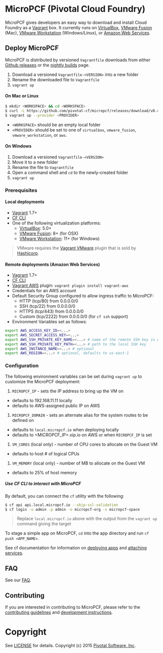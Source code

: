 # MicroPCF (Pivotal Cloud Foundry)

MicroPCF gives developers an easy way to download and install Cloud Foundry as a [Vagrant](https://www.vagrantup.com/) box.  It currently runs on [VirtualBox](https://www.virtualbox.org/), [VMware Fusion](https://www.vmware.com/products/fusion) (Mac), [VMware Workstation](https://www.vmware.com/products/workstation) (Windows/Linux), or [Amazon Web Services](http://aws.amazon.com/).

## Deploy MicroPCF

MicroPCF is distributed by versioned `Vagrantfile` downloads from either [Github releases](https://github.com/pivotal-cf/micropcf/releases) or the [nightly builds](https://micropcf.s3.amazonaws.com/nightly/index.html) page.

1. Download a versioned `Vagrantfile-<VERSION>` into a new folder
1. Rename the downloaded file to `Vagrantfile`
1. `vagrant up`

#### On Mac or Linux

```bash
$ mkdir <WORKSPACE> && cd <WORKSPACE>
$ curl -L https://github.com/pivotal-cf/micropcf/releases/download/v0.4.0/Vagrantfile-v0.4.0.base -o Vagrantfile
$ vagrant up --provider <PROVIDER>
```

- `<WORKSPACE>` should be an empty local folder
- `<PROVIDER>` should be set to one of `virtualbox`, `vmware_fusion`, `vmware_workstation`, or `aws`.

#### On Windows

1. Download a versioned `Vagrantfile-<VERSION>`
1. Move it to a new folder
1. Rename the file to `Vagrantfile`
1. Open a command shell and `cd` to the newly-created folder
1. `vagrant up`

### Prerequisites

#### Local deployments 

* [Vagrant](https://vagrantup.com/) 1.7+
* [CF CLI](https://github.com/cloudfoundry/cli)
* One of the following virtualization platforms:
  - [VirtualBox](https://www.virtualbox.org/): 5.0+
  - [VMware Fusion](https://www.vmware.com/products/fusion): 8+ (for OSX)
  - [VMware Workstation](https://www.vmware.com/products/workstation): 11+ (for Windows)

> VMware requires the [Vagrant VMware](https://www.vagrantup.com/vmware#buy-now) plugin that is sold by [Hashicorp](https://hashicorp.com/).

#### Remote deployments (Amazon Web Services)

* [Vagrant](https://vagrantup.com/) 1.7+
* [CF CLI](https://github.com/cloudfoundry/cli)
* [Vagrant AWS](https://github.com/mitchellh/vagrant-aws) plugin: `vagrant plugin install vagrant-aws`
* Credentials for an AWS account
* Default Security Group configured to allow ingress traffic to MicroPCF:
  - HTTP (tcp/80) from 0.0.0.0/0
  - SSH (tcp/22) from 0.0.0.0/0
  - HTTPS (tcp/443) from 0.0.0.0/0
  - Custom (tcp/2222) from 0.0.0.0/0  (for `cf ssh` support)
* Environment Variables set as follows:

```bash
export AWS_ACCESS_KEY_ID=<...>
export AWS_SECRET_ACCESS_KEY=<...>
export AWS_SSH_PRIVATE_KEY_NAME=<...> # name of the remote SSH key in AWS
export AWS_SSH_PRIVATE_KEY_PATH=<...> # path to the local SSH key
export AWS_INSTANCE_NAME=<...> # optional
export AWS_REGION=<...> # optional, defaults to us-east-1
```

### Configuration

The following environment variables can be set during `vagrant up` to customize the MicroPCF deployment:

1. `MICROPCF_IP` - sets the IP address to bring up the VM on
  - defaults to 192.168.11.11 locally
  - defaults to AWS-assigned public IP on AWS
1. `MICROPCF_DOMAIN` - sets an alternate alias for the system routes to be defined on
  - defaults to `local.micropcf.io` when deploying locally
  - defaults to <MICROPCF_IP>.xip.io on AWS or when `MICROPCF_IP` is set
1. `VM_CORES` (local only) - number of CPU cores to allocate on the Guest VM
  - defaults to host # of logical CPUs
1. `VM_MEMORY` (local only) - number of MB to allocate on the Guest VM 
  - defaults to 25% of host memory

##### Use CF CLI to interact with MicroPCF

By default, you can connect the `cf` utility with the following:

```bash
$ cf api api.local.micropcf.io --skip-ssl-validation
$ cf login -u admin -p admin -o micropcf-org -s micropcf-space
```

> Replace `local.micropcf.io` above with the output from the `vagrant up` command giving the target

To stage a simple app on MicroPCF, `cd` into the app directory and run `cf push <APP_NAME>`.

See cf documentation for information on [deploying apps](http://docs.cloudfoundry.org/devguide/deploy-apps/) and [attaching services](http://docs.cloudfoundry.org/devguide/services/).

## FAQ

See our [FAQ](FAQ.md).

## Contributing

If you are interested in contributing to MicroPCF, please refer to the [contributing guidelines](CONTRIBUTING.md) and [development instructions](DEVELOP.md).

# Copyright

See [LICENSE](LICENSE) for details.
Copyright (c) 2015 [Pivotal Software, Inc](http://www.pivotal.io/).

